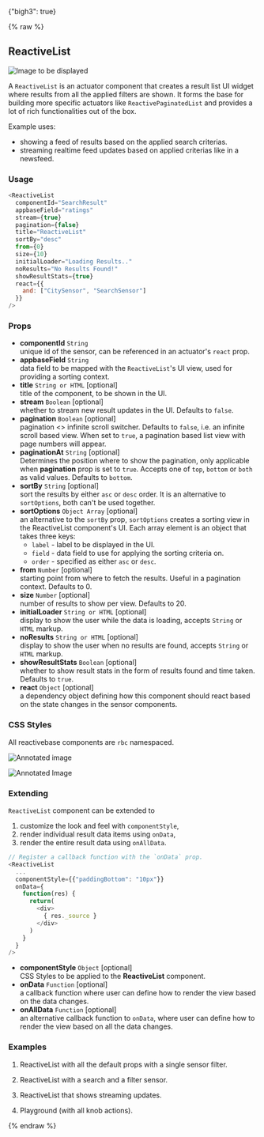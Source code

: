 {"bigh3": true}

{% raw %}

## ReactiveList

![Image to be displayed](https://i.imgur.com/GcUFZjh.png)

A `ReactiveList` is an actuator component that creates a result list UI widget where results from all the applied filters are shown. It forms the base for building more specific actuators like `ReactivePaginatedList` and provides a lot of rich functionalities out of the box.

Example uses:

* showing a feed of results based on the applied search criterias.
* streaming realtime feed updates based on applied criterias like in a newsfeed.

### Usage

```js
<ReactiveList
  componentId="SearchResult"
  appbaseField="ratings"
  stream={true}
  pagination={false}
  title="ReactiveList"
  sortBy="desc"
  from={0}
  size={10}
  initialLoader="Loading Results.."
  noResults="No Results Found!"
  showResultStats={true}
  react={{
    and: ["CitySensor", "SearchSensor"]
  }}
/>
```

### Props

- **componentId** `String`  
    unique id of the sensor, can be referenced in an actuator's `react` prop.
- **appbaseField** `String`  
    data field to be mapped with the `ReactiveList`'s UI view, used for providing a sorting context.
- **title** `String or HTML` [optional]  
    title of the component, to be shown in the UI.
- **stream** `Boolean` [optional]  
    whether to stream new result updates in the UI. Defaults to `false`.
- **pagination** `Boolean` [optional]  
    pagination <> infinite scroll switcher. Defaults to `false`, i.e. an infinite scroll based view. When set to `true`, a pagination based list view with page numbers will appear.
- **paginationAt** `String` [optional]  
    Determines the position where to show the pagination, only applicable when **pagination** prop is set to `true`. Accepts one of `top`, `bottom` or `both` as valid values. Defaults to `bottom`.
-  **sortBy** `String` [optional]  
    sort the results by either `asc` or `desc` order. It is an alternative to `sortOptions`, both can't be used together.
- **sortOptions** `Object Array` [optional]  
    an alternative to the `sortBy` prop, `sortOptions` creates a sorting view in the ReactiveList component's UI. Each array element is an object that takes three keys:
    - `label` - label to be displayed in the UI.
    - `field` - data field to use for applying the sorting criteria on.
    - `order` - specified as either `asc` or `desc`.
- **from** `Number` [optional]  
    starting point from where to fetch the results. Useful in a pagination context. Defaults to 0.
- **size** `Number` [optional]  
    number of results to show per view. Defaults to 20.
- **initialLoader** `String or HTML` [optional]  
    display to show the user while the data is loading, accepts `String` or `HTML` markup.
- **noResults** `String or HTML` [optional]  
    display to show the user when no results are found, accepts `String` or `HTML` markup.
- **showResultStats** `Boolean` [optional]  
    whether to show result stats in the form of results found and time taken. Defaults to `true`.
- **react** `Object` [optional]  
    a dependency object defining how this component should react based on the state changes in the sensor components.

### CSS Styles

All reactivebase components are `rbc` namespaced.

![Annotated image](https://i.imgur.com/KtDriR7.png)


![Annotated Image](https://i.imgur.com/TPP2Zuh.png)

### Extending

`ReactiveList` component can be extended to
1. customize the look and feel with `componentStyle`,
2. render individual result data items using `onData`,
3. render the entire result data using  `onAllData`.

```js
// Register a callback function with the `onData` prop.
<ReactiveList
  ...
  componentStyle={{"paddingBottom": "10px"}}
  onData={
    function(res) {
      return(
        <div>
          { res._source }
        </div>
      )
    }
  }
/>
```

- **componentStyle** `Object` [optional]  
    CSS Styles to be applied to the **ReactiveList** component.
- **onData** `Function` [optional]  
    a callback function where user can define how to render the view based on the data changes.
- **onAllData** `Function` [optional]  
    an alternative callback function to `onData`, where user can define how to render the view based on all the data changes.

### Examples

1. ReactiveList with all the default props with a single sensor filter.

2. ReactiveList with a search and a filter sensor.

3. ReactiveList that shows streaming updates.

4. Playground (with all knob actions).

{% endraw %}
